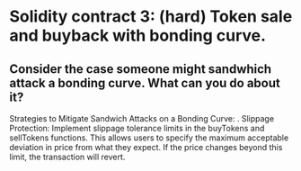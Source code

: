 # Solidity contract 3: (hard) Token sale and buyback with bonding curve.

## Consider the case someone might sandwhich attack a bonding curve. What can you do about it?

Strategies to Mitigate Sandwich Attacks on a Bonding Curve:
. Slippage Protection: Implement slippage tolerance limits in the buyTokens and sellTokens functions. This allows users to specify the maximum acceptable deviation in price from what they expect. If the price changes beyond this limit, the transaction will revert.
